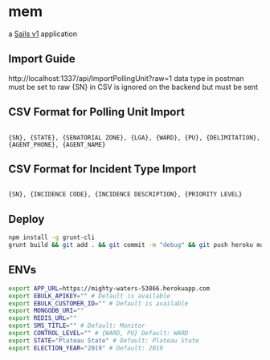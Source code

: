 # mem

a [Sails v1](https://sailsjs.com) application


## Import Guide

http://localhost:1337/api/ImportPollingUnit?raw=1
data type in postman must be set to raw
{SN} in CSV is ignored on the backend but must be sent

## CSV Format for Polling Unit Import
```csv

{SN}, {STATE}, {SENATORIAL ZONE}, {LGA}, {WARD}, {PU}, {DELIMITATION}, {AGENT_PHONE}, {AGENT_NAME}

``` 

## CSV Format for Incident Type Import
```csv

{SN}, {INCIDENCE CODE}, {INCIDENCE DESCRIPTION}, {PRIORITY LEVEL}

``` 

## Deploy
```sh
npm install -g grunt-cli
grunt build && git add . && git commit -m "debug" && git push heroku master && heroku logs --tail
```

## ENVs
```sh
export APP_URL=https://mighty-waters-53866.herokuapp.com
export EBULK_APIKEY="" # Default is available
export EBULK_CUSTOMER_ID="" # Default is available
export MONGODB_URI=""
export REDIS_URL=""
export SMS_TITLE="" # Default: Monitor
export CONTROL_LEVEL="" # {WARD, PU} Default: WARD 
export STATE="Plateau State" # Default: Plateau State
export ELECTION_YEAR="2019" # Default: 2019
```